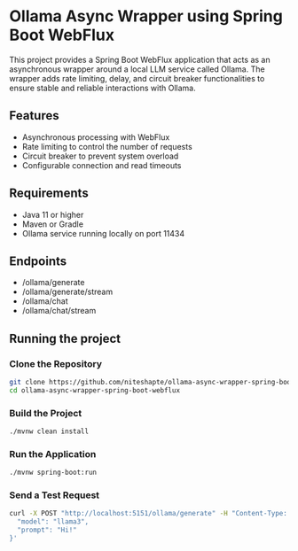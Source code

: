 # Ollama Async Wrapper using Spring Boot WebFlux
This project provides a Spring Boot WebFlux application that acts as an asynchronous wrapper around a local LLM service called Ollama. The wrapper adds rate limiting, delay, and circuit breaker functionalities to ensure stable and reliable interactions with Ollama.

## Features

- Asynchronous processing with WebFlux
- Rate limiting to control the number of requests
- Circuit breaker to prevent system overload
- Configurable connection and read timeouts

## Requirements

- Java 11 or higher
- Maven or Gradle
- Ollama service running locally on port 11434

## Endpoints

- /ollama/generate
- /ollama/generate/stream
- /ollama/chat
- /ollama/chat/stream

## Running the project

### Clone the Repository

```bash
git clone https://github.com/niteshapte/ollama-async-wrapper-spring-boot-webflux.git
cd ollama-async-wrapper-spring-boot-webflux
```

### Build the Project

```bash
./mvnw clean install
```

### Run the Application

```bash
./mvnw spring-boot:run
```

### Send a Test Request

```bash
curl -X POST "http://localhost:5151/ollama/generate" -H "Content-Type: application/json" -d '{
  "model": "llama3",
  "prompt": "Hi!"
}'
```
